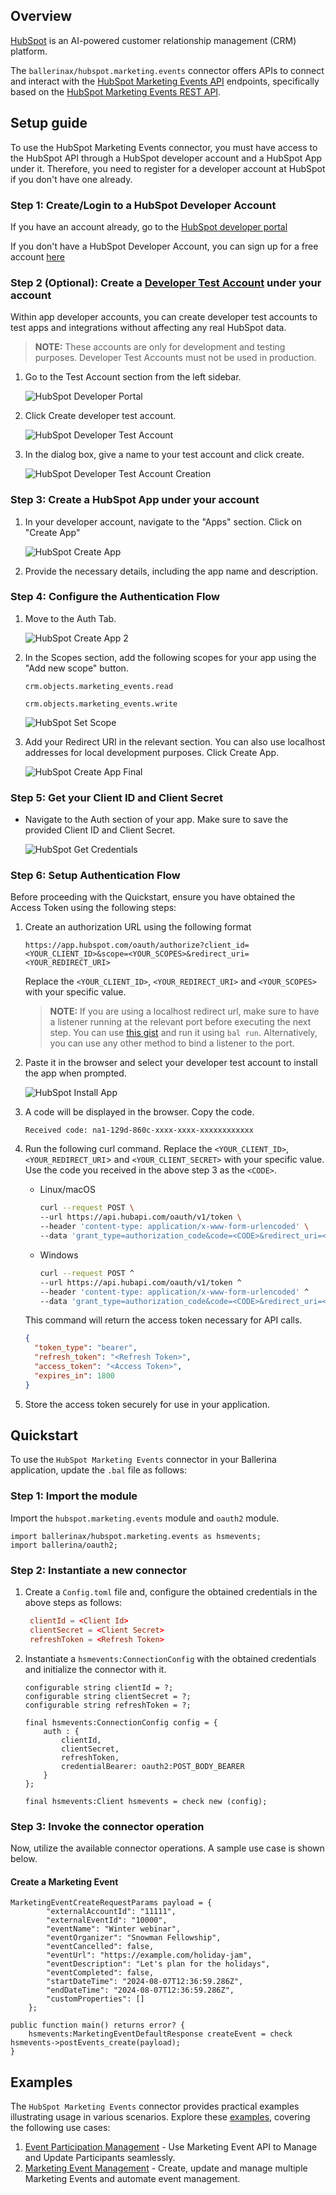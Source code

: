 ## Overview

[HubSpot](https://www.hubspot.com/) is an AI-powered customer relationship management (CRM) platform.

The `ballerinax/hubspot.marketing.events` connector offers APIs to connect and interact with the [HubSpot Marketing Events API](https://developers.hubspot.com/docs/reference/api/marketing/marketing-events) endpoints, specifically based on the [HubSpot Marketing Events REST API](https://developers.hubspot.com/docs/reference/api/overview).

## Setup guide

To use the HubSpot Marketing Events connector, you must have access to the HubSpot API through a HubSpot developer account and a HubSpot App under it. Therefore, you need to register for a developer account at HubSpot if you don't have one already.

### Step 1: Create/Login to a HubSpot Developer Account

If you have an account already, go to the [HubSpot developer portal](https://app.hubspot.com/)

If you don't have a HubSpot Developer Account, you can sign up for a free account [here](https://developers.hubspot.com/get-started)

### Step 2 (Optional): Create a [Developer Test Account](https://developers.hubspot.com/beta-docs/getting-started/account-types#developer-test-accounts) under your account

Within app developer accounts, you can create developer test accounts to test apps and integrations without affecting any real HubSpot data.

> **NOTE:** These accounts are only for development and testing purposes. Developer Test Accounts must not be used in production.

1. Go to the Test Account section from the left sidebar.

   ![HubSpot Developer Portal](https://raw.githubusercontent.com/ballerina-platform/module-ballerinax-hubspot.marketing.events/main/docs/setup/resources/test_acc_1.png)

2. Click Create developer test account.

      ![HubSpot Developer Test Account](https://raw.githubusercontent.com/ballerina-platform/module-ballerinax-hubspot.marketing.events/main/docs/setup/resources/test_acc_2.png)

3. In the dialog box, give a name to your test account and click create.

   ![HubSpot Developer Test Account Creation](https://raw.githubusercontent.com/ballerina-platform/module-ballerinax-hubspot.marketing.events/main/docs/setup/resources/test_acc_3.png)

### Step 3: Create a HubSpot App under your account

1. In your developer account, navigate to the "Apps" section. Click on "Create App"

   ![HubSpot Create App](https://raw.githubusercontent.com/ballerina-platform/module-ballerinax-hubspot.marketing.events/main/docs/setup/resources/create_app_1.png)

2. Provide the necessary details, including the app name and description.

### Step 4: Configure the Authentication Flow

1. Move to the Auth Tab.

   ![HubSpot Create App 2](https://raw.githubusercontent.com/ballerina-platform/module-ballerinax-hubspot.marketing.events/main/docs/setup/resources/create_app_2.png)

2. In the Scopes section, add the following scopes for your app using the "Add new scope" button.

   `crm.objects.marketing_events.read`

   `crm.objects.marketing_events.write`

   ![HubSpot Set Scope](https://raw.githubusercontent.com/ballerina-platform/module-ballerinax-hubspot.marketing.events/main/docs/setup/resources/scope_set.png)

3. Add your Redirect URI in the relevant section. You can also use localhost addresses for local development purposes. Click Create App.

   ![HubSpot Create App Final](https://raw.githubusercontent.com/ballerina-platform/module-ballerinax-hubspot.marketing.events/main/docs/setup/resources/create_app_final.png)

### Step 5: Get your Client ID and Client Secret

- Navigate to the Auth section of your app. Make sure to save the provided Client ID and Client Secret.

   ![HubSpot Get Credentials](https://raw.githubusercontent.com/ballerina-platform/module-ballerinax-hubspot.marketing.events/main/docs/setup/resources/get_credentials.png)

### Step 6: Setup Authentication Flow

Before proceeding with the Quickstart, ensure you have obtained the Access Token using the following steps:

1. Create an authorization URL using the following format

   ```
   https://app.hubspot.com/oauth/authorize?client_id=<YOUR_CLIENT_ID>&scope=<YOUR_SCOPES>&redirect_uri=<YOUR_REDIRECT_URI>  
   ```

   Replace the `<YOUR_CLIENT_ID>`, `<YOUR_REDIRECT_URI>` and `<YOUR_SCOPES>` with your specific value.

      > **NOTE:** If you are using a localhost redirect url, make sure to have a listener running at the relevant port before executing the next step. You can use [this gist](https://gist.github.com/lnash94/0af47bfcb7cc1e3d59e06364b3c86b59) and run it using `bal run`. Alternatively, you can use any other method to bind a listener to the port.

2. Paste it in the browser and select your developer test account to install the app when prompted.

   ![HubSpot Install App](https://raw.githubusercontent.com/ballerina-platform/module-ballerinax-hubspot.marketing.events/main/docs/setup/resources/install_app.png)

3. A code will be displayed in the browser. Copy the code.

   ```
   Received code: na1-129d-860c-xxxx-xxxx-xxxxxxxxxxxx
   ```

4. Run the following curl command. Replace the `<YOUR_CLIENT_ID>`, `<YOUR_REDIRECT_URI`> and `<YOUR_CLIENT_SECRET>` with your specific value. Use the code you received in the above step 3 as the `<CODE>`.

   - Linux/macOS

     ```bash
     curl --request POST \
     --url https://api.hubapi.com/oauth/v1/token \
     --header 'content-type: application/x-www-form-urlencoded' \
     --data 'grant_type=authorization_code&code=<CODE>&redirect_uri=<YOUR_REDIRECT_URI>&client_id=<YOUR_CLIENT_ID>&client_secret=<YOUR_CLIENT_SECRET>'
     ```

   - Windows

     ```bash
     curl --request POST ^
     --url https://api.hubapi.com/oauth/v1/token ^
     --header 'content-type: application/x-www-form-urlencoded' ^
     --data 'grant_type=authorization_code&code=<CODE>&redirect_uri=<YOUR_REDIRECT_URI>&client_id=<YOUR_CLIENT_ID>&client_secret=<YOUR_CLIENT_SECRET>'
     ```

   This command will return the access token necessary for API calls.

   ```json
   {
     "token_type": "bearer",
     "refresh_token": "<Refresh Token>",
     "access_token": "<Access Token>",
     "expires_in": 1800
   }
   ```

5. Store the access token securely for use in your application.

## Quickstart

To use the `HubSpot Marketing Events` connector in your Ballerina application, update the `.bal` file as follows:

### Step 1: Import the module

Import the `hubspot.marketing.events` module and `oauth2` module.

```ballerina
import ballerinax/hubspot.marketing.events as hsmevents;
import ballerina/oauth2;
```

### Step 2: Instantiate a new connector

1. Create a `Config.toml` file and, configure the obtained credentials in the above steps as follows:

   ```toml
    clientId = <Client Id>
    clientSecret = <Client Secret>
    refreshToken = <Refresh Token>
   ```

2. Instantiate a `hsmevents:ConnectionConfig` with the obtained credentials and initialize the connector with it.

    ```ballerina
    configurable string clientId = ?;
    configurable string clientSecret = ?;
    configurable string refreshToken = ?;

    final hsmevents:ConnectionConfig config = {
        auth : {
            clientId,
            clientSecret,
            refreshToken,
            credentialBearer: oauth2:POST_BODY_BEARER
        }
    };

    final hsmevents:Client hsmevents = check new (config);
    ```

### Step 3: Invoke the connector operation

Now, utilize the available connector operations. A sample use case is shown below.

#### Create a Marketing Event

```ballerina
MarketingEventCreateRequestParams payload = {
        "externalAccountId": "11111",
        "externalEventId": "10000",
        "eventName": "Winter webinar",
        "eventOrganizer": "Snowman Fellowship",
        "eventCancelled": false,
        "eventUrl": "https://example.com/holiday-jam",
        "eventDescription": "Let's plan for the holidays",
        "eventCompleted": false,
        "startDateTime": "2024-08-07T12:36:59.286Z",
        "endDateTime": "2024-08-07T12:36:59.286Z",
        "customProperties": []
    };

public function main() returns error? {
    hsmevents:MarketingEventDefaultResponse createEvent = check hsmevents->postEvents_create(payload);
}
```

## Examples

The `HubSpot Marketing Events` connector provides practical examples illustrating usage in various scenarios. Explore these [examples](https://github.com/module-ballerinax-hubspot.marketing.events/tree/main/examples/), covering the following use cases:

1. [Event Participation Management](https://github.com/module-ballerinax-hubspot.marketing.events/tree/main/examples/event_participation_management/) - Use Marketing Event API to Manage and Update Participants seamlessly.
2. [Marketing Event Management](https://github.com/module-ballerinax-hubspot.marketing.events/tree/main/examples/marketing_event_management/) - Create, update and manage multiple Marketing Events and automate event management.
